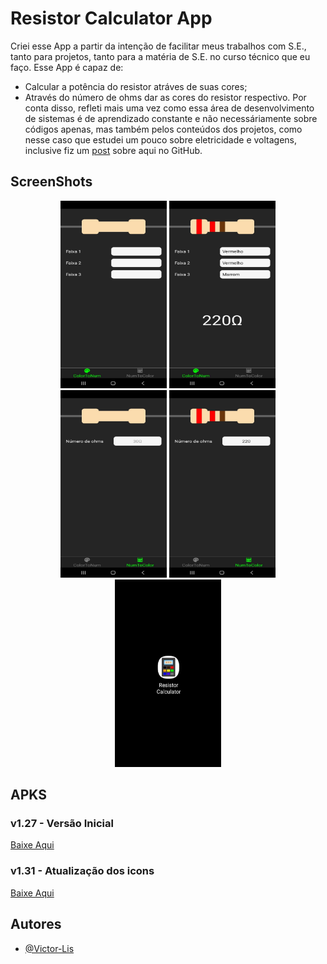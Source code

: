 # Resistor Calculator App  

Criei esse App a partir da intenção de facilitar meus trabalhos com S.E., tanto para projetos, tanto para a matéria de S.E. no curso técnico que eu faço.
Esse App é capaz de:
- Calcular a potência do resistor atráves de suas cores;
- Através do número de ohms dar as cores do resistor respectivo.
Por conta disso, refleti mais uma vez como essa área de desenvolvimento de sistemas é de aprendizado constante e não necessáriamente sobre códigos apenas, mas também pelos conteúdos dos projetos, como nesse caso que estudei um pouco sobre eletricidade e voltagens, inclusive fiz um [post](https://github.com/Victor-Lis/Entendendo-Voltagens-Arduino) sobre aqui no GitHub.

## ScreenShots 

<div align="center">
  <img alt="ColorToNum" width="170px" height="300px" src="./assets/project-images/colorToNum.jpg">
  <img alt="ColorToNumExample" width="170px" height="300px" src="./assets/project-images/colorToNum2.jpg">
</div>

<div align="center">
    <img alt="NumToColor" width="170px" height="300px" src="./assets/project-images/numToColor.jpg">
    <img alt="NumToColorExample" width="170px" height="300px" src="./assets/project-images/numToColor2.jpg">
</div>

<div align="center">
    <img alt="NumToColor" width="170px" height="300px" src="./assets/project-images/apk-view.jpg">
</div>

## APKS 

### v1.27 - Versão Inicial
[Baixe Aqui](https://github.com/Victor-Lis/Resistor-Calculator-App/blob/master/apks/Resistor%20Calculator%20v1.27.apk)

### v1.31 - Atualização dos icons
[Baixe Aqui](https://github.com/Victor-Lis/Resistor-Calculator-App/blob/master/apks/Resistor%20Calculator%20v1.31.apk)

## Autores
- [@Victor-Lis](https://github.com/Victor-Lis)
